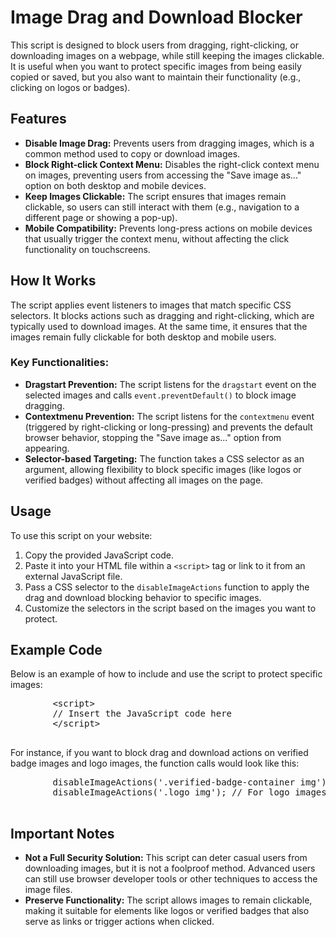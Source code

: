 
<h1>Image Drag and Download Blocker</h1>
<p>This script is designed to block users from dragging, right-clicking, or downloading images on a webpage, while still keeping the images clickable. It is useful when you want to protect specific images from being easily copied or saved, but you also want to maintain their functionality (e.g., clicking on logos or badges).</p>

  <h2>Features</h2>
    <ul>
        <li><strong>Disable Image Drag:</strong> Prevents users from dragging images, which is a common method used to copy or download images.</li>
        <li><strong>Block Right-click Context Menu:</strong> Disables the right-click context menu on images, preventing users from accessing the "Save image as..." option on both desktop and mobile devices.</li>
        <li><strong>Keep Images Clickable:</strong> The script ensures that images remain clickable, so users can still interact with them (e.g., navigation to a different page or showing a pop-up).</li>
        <li><strong>Mobile Compatibility:</strong> Prevents long-press actions on mobile devices that usually trigger the context menu, without affecting the click functionality on touchscreens.</li>
    </ul>

    
   <h2>How It Works</h2>
    <p>The script applies event listeners to images that match specific CSS selectors. It blocks actions such as dragging and right-clicking, which are typically used to download images. At the same time, it ensures that the images remain fully clickable for both desktop and mobile users.</p>

   <h3>Key Functionalities:</h3>
    <ul>
        <li><strong>Dragstart Prevention:</strong> The script listens for the <code>dragstart</code> event on the selected images and calls <code>event.preventDefault()</code> to block image dragging.</li>
        <li><strong>Contextmenu Prevention:</strong> The script listens for the <code>contextmenu</code> event (triggered by right-clicking or long-pressing) and prevents the default browser behavior, stopping the "Save image as..." option from appearing.</li>
        <li><strong>Selector-based Targeting:</strong> The function takes a CSS selector as an argument, allowing flexibility to block specific images (like logos or verified badges) without affecting all images on the page.</li>
    </ul>

    
   <h2>Usage</h2>
    <p>To use this script on your website:</p>
    <ol>
        <li>Copy the provided JavaScript code.</li>
        <li>Paste it into your HTML file within a <code>&lt;script&gt;</code> tag or link to it from an external JavaScript file.</li>
        <li>Pass a CSS selector to the <code>disableImageActions</code> function to apply the drag and download blocking behavior to specific images.</li>
        <li>Customize the selectors in the script based on the images you want to protect.</li>
    </ol>

   <h2>Example Code</h2>
    <p>Below is an example of how to include and use the script to protect specific images:</p>
    <pre>
        &lt;script&gt;
        // Insert the JavaScript code here
        &lt;/script&gt;
    </pre>

   <p>For instance, if you want to block drag and download actions on verified badge images and logo images, the function calls would look like this:</p>
    <pre>
        disableImageActions('.verified-badge-container img'); // For verified badge images
        disableImageActions('.logo img'); // For logo images
    </pre>

  <h2>Important Notes</h2>
    <ul>
        <li><strong>Not a Full Security Solution:</strong> This script can deter casual users from downloading images, but it is not a foolproof method. Advanced users can still use browser developer tools or other techniques to access the image files.</li>
        <li><strong>Preserve Functionality:</strong> The script allows images to remain clickable, making it suitable for elements like logos or verified badges that also serve as links or trigger actions when clicked.</li>
    </ul>

</body>
</html>

